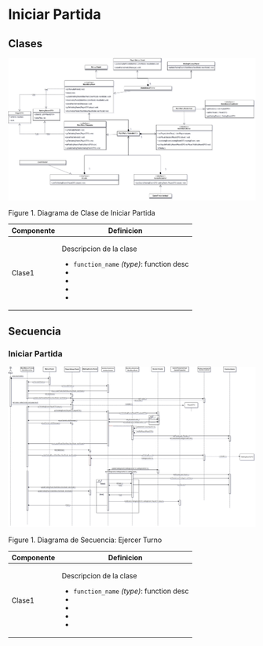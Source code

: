# Iniciar Partida

## Clases

![Figure1](/docs/imgs/CD_iniciar_partida.png)

Figure 1. Diagrama de Clase de Iniciar Partida

| Componente | Definicion                                                                                         |
| ---------- | -------------------------------------------------------------------------------------------------- |
| Clase1     | <p>Descripcion de la clase</p><ul><li>`function_name` _(type)_: function desc<li><li><li><li></ul> |

## Secuencia

### Iniciar Partida

![Figure1](/docs/imgs/SD_iniciar_partida.png)

Figure 1. Diagrama de Secuencia: Ejercer Turno

| Componente | Definicion                                                                                         |
| ---------- | -------------------------------------------------------------------------------------------------- |
| Clase1     | <p>Descripcion de la clase</p><ul><li>`function_name` _(type)_: function desc<li><li><li><li></ul> |

